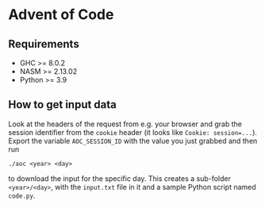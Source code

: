 # Advent of Code

## Requirements

- GHC >= 8.0.2
- NASM >= 2.13.02
- Python >= 3.9

## How to get input data

Look at the headers of the request from e.g. your browser and grab the session
identifier from the `cookie` header (it looks like `Cookie: session=...`).
Export the variable `AOC_SESSION_ID` with the value you just grabbed and then
run

~~~ console
./aoc <year> <day>
~~~

to download the input for the specific day. This creates a sub-folder
`<year>/<day>`, with the `input.txt` file in it and a sample Python script
named `code.py`.
